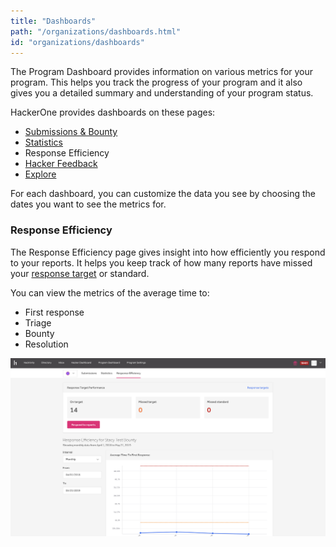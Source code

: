 ```yaml
---
title: "Dashboards"
path: "/organizations/dashboards.html"
id: "organizations/dashboards"
---
```


The Program Dashboard provides information on various metrics for your program. This helps you track the progress of your program and it also gives you a detailed summary and understanding of your program status.

HackerOne provides dashboards on these pages:
* [Submissions & Bounty](/programs/submissions-bounty-dashboard.html)
* [Statistics](/programs/statistics-dashboard.html)
* Response Efficiency
* [Hacker Feedback](hacker-feedback-dashboard.html)
* [Explore](explore.html)

For each dashboard, you can customize the data you see by choosing the dates you want to see the metrics for.

### Response Efficiency
The Response Efficiency page gives insight into how efficiently you respond to your reports. It helps you keep track of how many reports have missed your [response target](response-targets.html) or standard.

You can view the metrics of the average time to:
* First response
* Triage
* Bounty
* Resolution

![image](./images/dashboard-response-efficiency.png)
